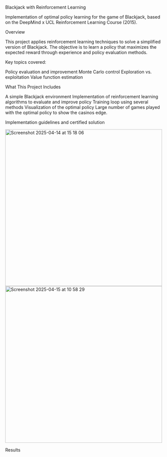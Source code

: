 Blackjack with Reinforcement Learning

Implementation of optimal policy learning for the game of Blackjack, based on the DeepMind x UCL Reinforcement Learning Course (2015).

Overview

This project applies reinforcement learning techniques to solve a simplified version of Blackjack. The objective is to learn a policy that maximizes the expected reward through experience and policy evaluation methods.

Key topics covered:

Policy evaluation and improvement
Monte Carlo control
Exploration vs. exploitation
Value function estimation

What This Project Includes

A simple Blackjack environment
Implementation of reinforcement learning algorithms to evaluate and improve policy
Training loop using several methods
Visualization of the optimal policy
Large number of games played with the optimal policy to show the casinos edge.

Implementation guidelines and certified solution

<img width="500" alt="Screenshot 2025-04-14 at 15 18 06" src="https://github.com/user-attachments/assets/2f5e89b6-d76b-49b5-82c1-d9b01c489c69" /><img width="500" alt="Screenshot 2025-04-15 at 10 58 29" src="https://github.com/user-attachments/assets/27c413cf-c5af-44a7-a70f-ad7f7d13f120" />


Results



